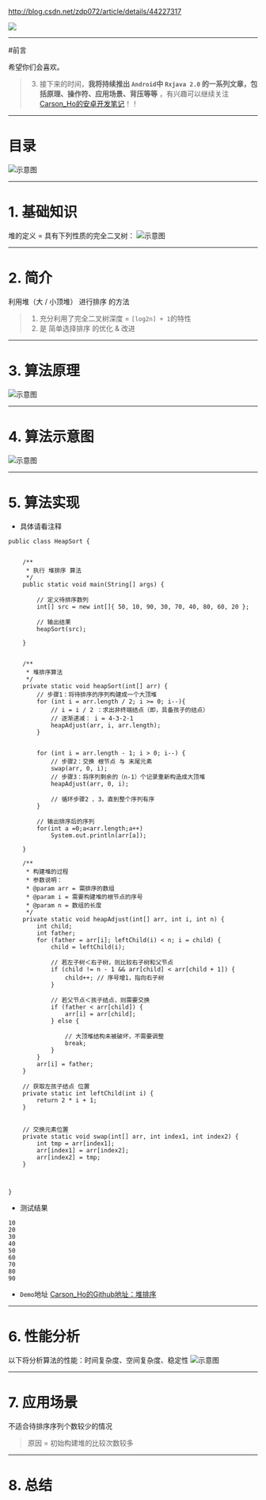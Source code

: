 http://blog.csdn.net/zdp072/article/details/44227317

![](http://upload-images.jianshu.io/upload_images/944365-207a738cb165a2da.png?imageMogr2/auto-orient/strip%7CimageView2/2/w/1240)

***
#前言

希望你们会喜欢。

>3. 接下来的时间，**我将持续推出 `Android`中 `Rxjava 2.0` 的一系列文章，包括原理、操作符、应用场景、背压等等** ，有兴趣可以继续关注[Carson_Ho的安卓开发笔记](http://www.jianshu.com/users/383970bef0a0/latest_articles)！！

***
# 目录
![示意图](http://upload-images.jianshu.io/upload_images/944365-398d345211a3c57e.png?imageMogr2/auto-orient/strip%7CimageView2/2/w/1240)

***


# 1. 基础知识
堆的定义 = 具有下列性质的完全二叉树：
![示意图](http://upload-images.jianshu.io/upload_images/944365-97196765da30c608.png?imageMogr2/auto-orient/strip%7CimageView2/2/w/1240)

***
# 2. 简介
利用堆（大 / 小顶堆） 进行排序 的方法
>1. 充分利用了完全二叉树深度 = `[log2n] + 1`的特性
>2. 是 简单选择排序 的优化 & 改进

***

# 3. 算法原理

![示意图](http://upload-images.jianshu.io/upload_images/944365-950a9f830c40ee2b.png?imageMogr2/auto-orient/strip%7CimageView2/2/w/1240)


***

# 4. 算法示意图

![示意图](http://upload-images.jianshu.io/upload_images/944365-edfda821440fd18a.png?imageMogr2/auto-orient/strip%7CimageView2/2/w/1240)



***

# 5. 算法实现
- 具体请看注释

```
public class HeapSort {


    /**
     * 执行 堆排序 算法
     */
    public static void main(String[] args) {

        // 定义待排序数列
        int[] src = new int[]{ 50, 10, 90, 30, 70, 40, 80, 60, 20 };

        // 输出结果
        heapSort(src);

    }
    

    /**
     * 堆排序算法
     */
    private static void heapSort(int[] arr) {
        // 步骤1：将待排序的序列构建成一个大顶堆
        for (int i = arr.length / 2; i >= 0; i--){
            // i = i / 2 ：求出非终端结点（即，具备孩子的结点）
            // 逐渐递减： i = 4-3-2-1
            heapAdjust(arr, i, arr.length);
        }

        
        for (int i = arr.length - 1; i > 0; i--) {
            // 步骤2：交换 根节点 与 末尾元素
            swap(arr, 0, i);
            // 步骤3：将序列剩余的（n-1）个记录重新构造成大顶堆
            heapAdjust(arr, 0, i);
            
            // 循环步骤2 、3，直到整个序列有序
        }

        // 输出排序后的序列
        for(int a =0;a<arr.length;a++)
            System.out.println(arr[a]);

    }

    /**
     * 构建堆的过程
     * 参数说明：
     * @param arr = 需排序的数组
     * @param i = 需要构建堆的根节点的序号
     * @param n = 数组的长度
     */
    private static void heapAdjust(int[] arr, int i, int n) {
        int child;
        int father;
        for (father = arr[i]; leftChild(i) < n; i = child) {
            child = leftChild(i);

            // 若左子树＜右子树，则比较右子树和父节点
            if (child != n - 1 && arr[child] < arr[child + 1]) {
                child++; // 序号增1，指向右子树
            }

            // 若父节点＜孩子结点，则需要交换
            if (father < arr[child]) {
                arr[i] = arr[child];
            } else {

                // 大顶堆结构未被破坏，不需要调整
                break;
            }
        }
        arr[i] = father;
    }

    // 获取左孩子结点 位置
    private static int leftChild(int i) {
        return 2 * i + 1;
    }


    // 交换元素位置
    private static void swap(int[] arr, int index1, int index2) {
        int tmp = arr[index1];
        arr[index1] = arr[index2];
        arr[index2] = tmp;
    }



}
```
- 测试结果

```
10
20
30
40
50
60
70
80
90
```

- `Demo`地址
[Carson_Ho的Github地址：堆排序](https://github.com/Carson-Ho/AlgorithmLearning)

***
# 6. 性能分析
以下将分析算法的性能：时间复杂度、空间复杂度、稳定性
![示意图](https://upload-images.jianshu.io/upload_images/944365-62d882d66a6a2342.png?imageMogr2/auto-orient/strip%7CimageView2/2/w/1240)




***
# 7.  应用场景
不适合待排序序列个数较少的情况
>原因 = 初始构建堆的比较次数较多

***
# 8. 总结
